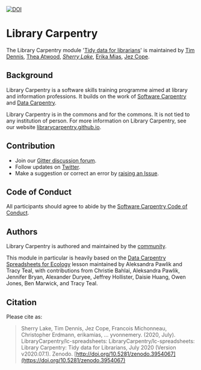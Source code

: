 [![DOI](https://zenodo.org/badge/DOI/10.5281/zenodo.3954067.svg)](https://doi.org/10.5281/zenodo.3954067)

# Library Carpentry

The Library Carpentry module '[Tidy data for librarians](https://librarycarpentry.org/lc-spreadsheets/)' is maintained by [Tim Dennis](https://github.com/jt14den), [Thea Atwood](https://github.com/tpatwood), *[Sherry Lake](https://github.com/shlake)*, [Erika Mias](https://github.com/erikamias), [Jez Cope](https://github.com/jezcope).

## Background

Library Carpentry is a software skills training programme aimed at library and information professions. It builds on the work of [Software Carpentry](https://software-carpentry.org/) and [Data Carpentry](https://www.datacarpentry.org/).

Library Carpentry is in the commons and for the commons. It is not tied to any institution of person. For more information on Library Carpentry, see our website [librarycarpentry.github.io](https://librarycarpentry.github.io/).

## Contribution

- Join our [Gitter discussion forum](https://gitter.im/LibraryCarpentry/).
- Follow updates on [Twitter](https://twitter.com/LibCarpentry).
- Make a suggestion or correct an error by [raising an Issue](https://github.com/jezcope/library-spreadsheets/issues).

## Code of Conduct

All participants should agree to abide by the [Software Carpentry Code of Conduct](https://software-carpentry.org/conduct/).

## Authors

Library Carpentry is authored and maintained by the [community](https://github.com/LibraryCarpentry/lc-spreadsheets/network/members).

This module in particular is heavily based on the [Data Carpentry Spreadsheets for Ecology](https://www.datacarpentry.org/spreadsheet-ecology-lesson/) lesson maintained by Aleksandra Pawlik and Tracy Teal, with contributions from Christie Bahlai, Aleksandra Pawlik, Jennifer Bryan, Alexander Duryee, Jeffrey Hollister, Daisie Huang, Owen Jones, Ben Marwick, and Tracy Teal.

## Citation

Please cite as:

> Sherry Lake, Tim Dennis, Jez Cope, Francois Michonneau, Christopher Erdmann, erikamias, … yvonnemery. (2020, July). LibraryCarpentry/lc-spreadsheets: LibraryCarpentry/lc-spreadsheets: Library Carpentry: Tidy data for Librarians, July 2020 (Version v2020.07.1). Zenodo. [http://doi.org/10.5281/zenodo.3954067](https://doi.org/10.5281/zenodo.3954067)


